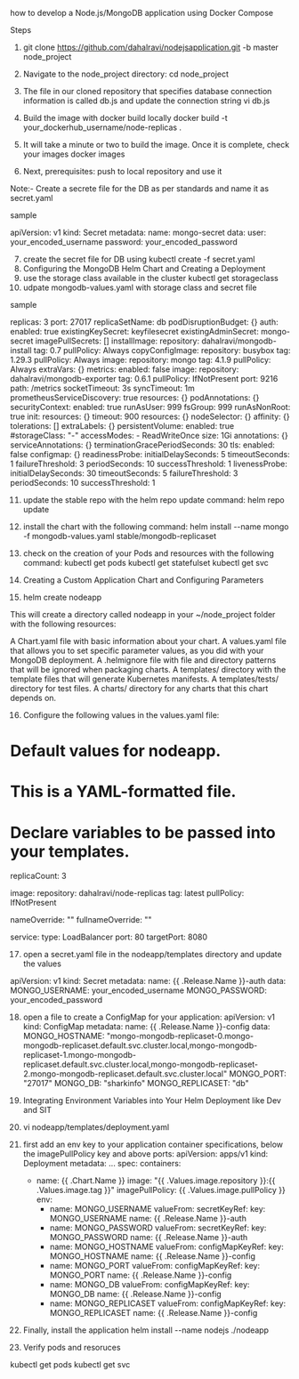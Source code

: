  how to develop a Node.js/MongoDB application using Docker Compose
 
 Steps 
1) git clone https://github.com/dahalravi/nodejsapplication.git -b master node_project

2) Navigate to the node_project directory:
    cd node_project
3) The file in our cloned repository that specifies database connection information is called db.js and update the connection string 
     vi db.js
     
4) Build the image with docker build locally 
     docker build -t your_dockerhub_username/node-replicas .
     
5) It will take a minute or two to build the image. Once it is complete, check your images
     docker images 
6) Next,  prerequisites: push to  local repository and use it 

Note:- Create a secrete file for the DB as per standards and name it as secret.yaml 

sample 

apiVersion: v1
kind: Secret
metadata:
  name: mongo-secret
data:
  user: your_encoded_username
  password: your_encoded_password
  
  7) create the secret file for DB using kubectl create -f secret.yaml
  8) Configuring the MongoDB Helm Chart and Creating a Deployment
  9) use the storage class available in the cluster 
      kubectl get storageclass
  10) udpate mongodb-values.yaml with storage class and secret file 
  
  sample 
  
  replicas: 3
port: 27017
replicaSetName: db
podDisruptionBudget: {}
auth:
  enabled: true
  existingKeySecret: keyfilesecret
  existingAdminSecret: mongo-secret
imagePullSecrets: []
installImage:
  repository: dahalravi/mongodb-install
  tag: 0.7
  pullPolicy: Always
copyConfigImage:
  repository: busybox
  tag: 1.29.3
  pullPolicy: Always
image:
  repository: mongo
  tag: 4.1.9
  pullPolicy: Always
extraVars: {}
metrics:
  enabled: false
  image:
    repository: dahalravi/mongodb-exporter
    tag: 0.6.1
    pullPolicy: IfNotPresent
  port: 9216
  path: /metrics
  socketTimeout: 3s
  syncTimeout: 1m
  prometheusServiceDiscovery: true
  resources: {}
podAnnotations: {}
securityContext:
  enabled: true
  runAsUser: 999
  fsGroup: 999
  runAsNonRoot: true
init:
  resources: {}
  timeout: 900
resources: {}
nodeSelector: {}
affinity: {}
tolerations: []
extraLabels: {}
persistentVolume:
  enabled: true
  #storageClass: "-"
  accessModes:
    - ReadWriteOnce
  size: 1Gi
  annotations: {}
serviceAnnotations: {}
terminationGracePeriodSeconds: 30
tls:
  enabled: false
configmap: {}
readinessProbe:
  initialDelaySeconds: 5
  timeoutSeconds: 1
  failureThreshold: 3
  periodSeconds: 10
  successThreshold: 1
livenessProbe:
  initialDelaySeconds: 30
  timeoutSeconds: 5
  failureThreshold: 3
  periodSeconds: 10
  successThreshold: 1
  
11) update the stable repo with the helm repo update command:
    helm repo update
12) install the chart with the following command:
      helm install --name mongo -f mongodb-values.yaml stable/mongodb-replicaset
13) check on the creation of your Pods and resources  with the following command:
       kubectl get pods
       kubectl get statefulset
       kubectl get svc
       
 14) Creating a Custom Application Chart and Configuring Parameters
 15) helm create nodeapp
 
 
 This will create a directory called nodeapp in your ~/node_project folder with the following resources:

A Chart.yaml file with basic information about your chart.
A values.yaml file that allows you to set specific parameter values, as you did with your MongoDB deployment.
A .helmignore file with file and directory patterns that will be ignored when packaging charts.
A templates/ directory with the template files that will generate Kubernetes manifests.
A templates/tests/ directory for test files.
A charts/ directory for any charts that this chart depends on.
 
16) Configure the following values in the values.yaml file:
   # Default values for nodeapp.
# This is a YAML-formatted file.
# Declare variables to be passed into your templates.

replicaCount: 3

image:
  repository: dahalravi/node-replicas
  tag: latest
  pullPolicy: IfNotPresent

nameOverride: ""
fullnameOverride: ""

service:
  type: LoadBalancer
  port: 80
  targetPort: 8080
  
17) open a secret.yaml file in the nodeapp/templates directory and update the values 

apiVersion: v1
kind: Secret
metadata:
  name: {{ .Release.Name }}-auth
data:
  MONGO_USERNAME: your_encoded_username
  MONGO_PASSWORD: your_encoded_password
  
18)  open a file to create a ConfigMap for your application:
    apiVersion: v1
kind: ConfigMap
metadata:
  name: {{ .Release.Name }}-config
data:
  MONGO_HOSTNAME: "mongo-mongodb-replicaset-0.mongo-mongodb-replicaset.default.svc.cluster.local,mongo-mongodb-replicaset-1.mongo-mongodb-replicaset.default.svc.cluster.local,mongo-mongodb-replicaset-2.mongo-mongodb-replicaset.default.svc.cluster.local"
  MONGO_PORT: "27017"
  MONGO_DB: "sharkinfo"
  MONGO_REPLICASET: "db"
  
18) Integrating Environment Variables into Your Helm Deployment like Dev and SIT 

19) vi nodeapp/templates/deployment.yaml
20) first add an env key to your application container specifications, below the imagePullPolicy key and above ports:
      apiVersion: apps/v1
kind: Deployment
metadata:
...
  spec:
    containers:
      - name: {{ .Chart.Name }}
        image: "{{ .Values.image.repository }}:{{ .Values.image.tag }}"
        imagePullPolicy: {{ .Values.image.pullPolicy }}
        env:
        - name: MONGO_USERNAME
          valueFrom:
            secretKeyRef:
              key: MONGO_USERNAME
              name: {{ .Release.Name }}-auth
        - name: MONGO_PASSWORD
          valueFrom:
            secretKeyRef:
              key: MONGO_PASSWORD
              name: {{ .Release.Name }}-auth
        - name: MONGO_HOSTNAME
          valueFrom:
            configMapKeyRef:
              key: MONGO_HOSTNAME
              name: {{ .Release.Name }}-config
        - name: MONGO_PORT
          valueFrom:
            configMapKeyRef:
              key: MONGO_PORT
              name: {{ .Release.Name }}-config
        - name: MONGO_DB
          valueFrom:
            configMapKeyRef:
              key: MONGO_DB
              name: {{ .Release.Name }}-config
        - name: MONGO_REPLICASET
          valueFrom:
            configMapKeyRef:
              key: MONGO_REPLICASET
              name: {{ .Release.Name }}-config
        
 21) Finally, install the application 
     helm install --name nodejs ./nodeapp
     
 22) Verify pods and resoruces 

kubectl get pods
kubectl get svc






